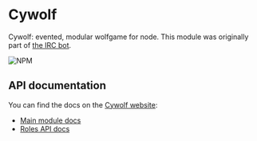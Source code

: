 Cywolf
======

Cywolf: evented, modular wolfgame for node.
This module was originally part of [the IRC bot](http://github.com/whiskers75/cyril).

![NPM](https://nodei.co/npm/cywolf.png?downloads=true&stars=true)

## API documentation

You can find the docs on the [Cywolf website](http://cywolf.co.uk):
- [Main module docs](http://cywolf.co.uk/docs/index.html)
- [Roles API docs](http://cywolf.co.uk/docs/villager.html)
